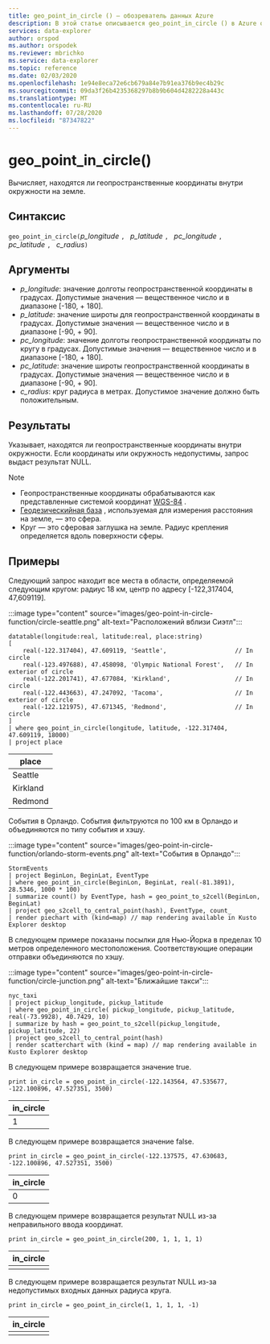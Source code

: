 ```yaml
---
title: geo_point_in_circle () — обозреватель данных Azure
description: В этой статье описывается geo_point_in_circle () в Azure обозреватель данных.
services: data-explorer
author: orspod
ms.author: orspodek
ms.reviewer: mbrichko
ms.service: data-explorer
ms.topic: reference
ms.date: 02/03/2020
ms.openlocfilehash: 1e94e8eca72e6cb679a84e7b91ea376b9ec4b29c
ms.sourcegitcommit: 09da3f26b4235368297b8b9b604d4282228a443c
ms.translationtype: MT
ms.contentlocale: ru-RU
ms.lasthandoff: 07/28/2020
ms.locfileid: "87347822"
---
```

# <a name="geo_point_in_circle"></a>geo_point_in_circle()

Вычисляет, находятся ли геопространственные координаты внутри окружности на земле.

## <a name="syntax"></a>Синтаксис

`geo_point_in_circle(`*p_longitude* `, ` *p_latitude* `, ` *pc_longitude* `, ` *pc_latitude* `, ` *c_radius*`)`

## <a name="arguments"></a>Аргументы

* *p_longitude*: значение долготы геопространственной координаты в градусах. Допустимые значения — вещественное число и в диапазоне [-180, + 180].
* *p_latitude*: значение широты для геопространственной координаты в градусах. Допустимые значения — вещественное число и в диапазоне [-90, + 90].
* *pc_longitude*: значение долготы геопространственной координаты по кругу в градусах. Допустимые значения — вещественное число и в диапазоне [-180, + 180].
* *pc_latitude*: значение широты геопространственной координаты в градусах. Допустимые значения — вещественное число и в диапазоне [-90, + 90].
* *c_radius*: круг радиуса в метрах. Допустимое значение должно быть положительным.

## <a name="returns"></a>Результаты

Указывает, находятся ли геопространственные координаты внутри окружности. Если координаты или окружность недопустимы, запрос выдаст результат NULL.

> [!NOTE]
>* Геопространственные координаты обрабатываются как представленные системой координат [WGS-84](https://earth-info.nga.mil/GandG/update/index.php?action=home) .
>* [Геодезическийная база](https://en.wikipedia.org/wiki/Geodetic_datum) , используемая для измерения расстояния на земле, — это сфера.
>* Круг — это сферовая заглушка на земле. Радиус крепления определяется вдоль поверхности сферы.

## <a name="examples"></a>Примеры

Следующий запрос находит все места в области, определяемой следующим кругом: радиус 18 км, центр по адресу [-122,317404, 47,609119].

:::image type="content" source="images/geo-point-in-circle-function/circle-seattle.png" alt-text="Расположений вблизи Сиэтл":::

<!-- csl: https://help.kusto.windows.net/Samples -->
```kusto
datatable(longitude:real, latitude:real, place:string)
[
    real(-122.317404), 47.609119, 'Seattle',                   // In circle 
    real(-123.497688), 47.458098, 'Olympic National Forest',   // In exterior of circle  
    real(-122.201741), 47.677084, 'Kirkland',                  // In circle
    real(-122.443663), 47.247092, 'Tacoma',                    // In exterior of circle
    real(-122.121975), 47.671345, 'Redmond',                   // In circle
]
| where geo_point_in_circle(longitude, latitude, -122.317404, 47.609119, 18000)
| project place
```

|place|
|---|
|Seattle|
|Kirkland|
|Redmond|

События в Орландо. События фильтруются по 100 км в Орландо и объединяются по типу события и хэшу.

:::image type="content" source="images/geo-point-in-circle-function/orlando-storm-events.png" alt-text="События в Орландо":::

<!-- csl: https://help.kusto.windows.net/Samples -->
```kusto
StormEvents
| project BeginLon, BeginLat, EventType
| where geo_point_in_circle(BeginLon, BeginLat, real(-81.3891), 28.5346, 1000 * 100)
| summarize count() by EventType, hash = geo_point_to_s2cell(BeginLon, BeginLat)
| project geo_s2cell_to_central_point(hash), EventType, count_
| render piechart with (kind=map) // map rendering available in Kusto Explorer desktop
```

В следующем примере показаны посылки для Нью-Йорка в пределах 10 метров определенного местоположения. Соответствующие операции отправки объединяются по хэшу.

:::image type="content" source="images/geo-point-in-circle-function/circle-junction.png" alt-text="Ближайшие такси":::

<!-- csl: https://help.kusto.windows.net/Samples -->
```kusto
nyc_taxi
| project pickup_longitude, pickup_latitude
| where geo_point_in_circle( pickup_longitude, pickup_latitude, real(-73.9928), 40.7429, 10)
| summarize by hash = geo_point_to_s2cell(pickup_longitude, pickup_latitude, 22)
| project geo_s2cell_to_central_point(hash)
| render scatterchart with (kind = map) // map rendering available in Kusto Explorer desktop
```

В следующем примере возвращается значение true.

<!-- csl: https://help.kusto.windows.net/Samples -->
```kusto
print in_circle = geo_point_in_circle(-122.143564, 47.535677, -122.100896, 47.527351, 3500)
```

|in_circle|
|---|
|1|

В следующем примере возвращается значение false.

<!-- csl: https://help.kusto.windows.net/Samples -->
```kusto
print in_circle = geo_point_in_circle(-122.137575, 47.630683, -122.100896, 47.527351, 3500)
```

|in_circle|
|---|
|0|

В следующем примере возвращается результат NULL из-за неправильного ввода координат.

<!-- csl: https://help.kusto.windows.net/Samples -->
```kusto
print in_circle = geo_point_in_circle(200, 1, 1, 1, 1)
```

|in_circle|
|---|
||

В следующем примере возвращается результат NULL из-за недопустимых входных данных радиуса круга.

```kusto
print in_circle = geo_point_in_circle(1, 1, 1, 1, -1)
```

|in_circle|
|---|
||
